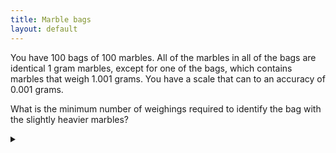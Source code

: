 ```yaml
---
title: Marble bags
layout: default
---
```


You have 100 bags of 100 marbles. All of the marbles in all of the bags are
identical 1 gram marbles, except for one of the bags, which contains marbles
that weigh 1.001 grams. You have a scale that can to an accuracy of 0.001 grams.

What is the minimum number of weighings required to identify the bag with the
slightly heavier marbles?

<details><summary></summary>

You only need 1 weighing.

### Proof

Number each bag from 1 to 100. Onto the scale put $$i$$ marbles from bag
\#$$i$$. That is put 1 marble from bag \#1, 2 marbles from bag \#2 and so on.

The total number of marbles, $$M$$, on the scale is:

$$
\begin{align}
M & = \sum_{i=1}^{100} i \\
& = \frac{100 (100 + 1)}{2} \\
& = 5050
\end{align}
$$

The difference between the actual weight and 5050 grams divided by 0.001 will
give you the number of the bag with the slightly heavier marbles.

</details>
